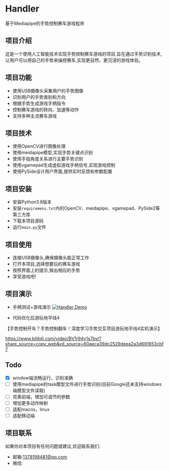 # Handler
基于Mediapipe的手势控制赛车游戏程序

## 项目介绍

这是一个使用人工智能技术实现手势控制赛车游戏的项目,旨在通过手势识别技术,让用户可以用自己的手势来操控赛车,实现更自然、更沉浸的游戏体验。

## 项目功能

- 使用USB摄像头采集用户的手势图像
- 识别用户的手势类别和方向
- 根据手势生成游戏手柄指令
- 控制赛车游戏的转向、加速等动作
- 支持多种主流赛车游戏

## 项目技术

- 使用OpenCV进行图像处理
- 使用meidapipe模型,实现手势关键点识别
- 使用手指角度关系进行主要手势识别
- 使用vgamepad生成虚拟游戏手柄信号,实现游戏控制
- 使用PySide设计用户界面,提供实时反馈和参数配置

## 项目安装

- 安装Python3.8版本
- 安装`requiremens.txt`内的OpenCV、meidapipe、vgamepad、PySide2等第三方库
- 下载本项目源码
- 运行`main.py`文件

## 项目使用

- 连接USB摄像头,确保摄像头能正常工作
- 打开本项目,选择想要玩的赛车游戏
- 按照界面上的提示,做出相应的手势
- 享受游戏吧!
## 项目演示

- 手柄测试+游戏演示
[![Handler Demo](https://res.cloudinary.com/marcomontalbano/image/upload/v1694251204/video_to_markdown/images/youtube--EMBXtiW4zEc-c05b58ac6eb4c4700831b2b3070cd403.jpg)](https://www.youtube.com/watch?v=EMBXtiW4zEc "Handler Demo")

- 代码优化后游玩地平线4

【手势控制开车？手势控制翻车！深度学习手势交互项目游玩地平线4实机演示】 

https://www.bilibili.com/video/BV1r94y1s7bv/?share_source=copy_web&vd_source=60aeca39dc2529deea2a3d691853cbf7

## Todo

- [x] window端流畅运行，识别准确
- [ ] 使用mediapipe的task模型文件进行手势识别(目前Google还未支持windows端模型文件读取)
- [ ] 完善前端，增加可调节的参数
- [ ] 增加更多动作映射
- [ ] 适配macos，linux
- [ ] 适配移动端

## 项目联系

如果你对本项目有任何问题或建议,欢迎联系我们:

- 邮箱:1378198481@qq.com
- 微信:
